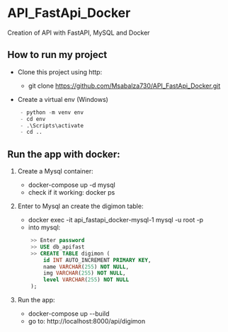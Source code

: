 # API_FastApi_Docker
Creation of API with FastAPI, MySQL and Docker

## How to run my project

- Clone this project using  http:
    - git clone https://github.com/Msabalza730/API_FastApi_Docker.git

- Create a virtual env (Windows)
```python
    - python -m venv env
    - cd env
    - .\Scripts\activate
    - cd ..
```

## Run the app with docker: 

1. Create a Mysql container:
    - docker-compose up -d mysql
    - check if it working: docker ps

2. Enter to Mysql an create the digimon table:
    - docker exec -it api_fastapi_docker-mysql-1 mysql -u root -p
    - into mysql:
    ```sql
        >> Enter password
        >> USE db_apifast
        >> CREATE TABLE digimon (
            id INT AUTO_INCREMENT PRIMARY KEY,
            name VARCHAR(255) NOT NULL,
            img VARCHAR(255) NOT NULL,
            level VARCHAR(255) NOT NULL
        );
    ```

3. Run the app:
    - docker-compose up --build
    - go to: http://localhost:8000/api/digimon

